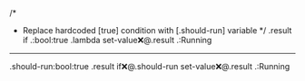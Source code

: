 /*
 * Replace hardcoded [true] condition with [.should-run] variable
 */
.result
if
   .:bool:true
   .lambda
      set-value:x:@.result
         .:Running
---
.should-run:bool:true
.result
if:x:@.should-run
   set-value:x:@.result
      .:Running
